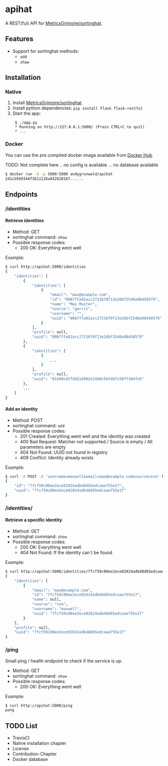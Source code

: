 # apihat

A REST(ful) API for [MetricsGrimoire/sortinghat](https://github.com/MetricsGrimoire/sortinghat).

## Features

* Support for sortinghat methods:
	* `add`
	* `show`

## Installation

### Native

1. Install [MetricsGrimoire/sortinghat](https://github.com/MetricsGrimoire/sortinghat)
2. Install python dependencies: `pip install Flask flask-restful`
3. Start the app:
   ```
	$ ./app.py
	* Running on http://127.0.0.1:5000/ (Press CTRL+C to quit)
	* ...
	```

### Docker

You can use the pre compiled docker image available from [Docker Hub](https://hub.docker.com/r/andygrunwald/apihat/).

TODO: Not complete here .. no config is available ... no database available

```sh
$ docker run -d -p 5000:5000 andygrunwald/apihat
241cb569344f3b11126a842620167......
```

## Endpoints

### /identities

#### Retrieve identities

* Method: GET
* sortinghat command: `show`
* Possible response codes:
	* 200 OK: Everything went well

Example:

```bash
$ curl http://apihat:5000/identities
{
    "identities": [
        {
            "identities": [
                {
                    "email": "max@example.com",
                    "id": "0067ffa82acc2721670f13e26bf2548a98458579",
                    "name": "Max Muster",
                    "source": "gerrit",
                    "username": "",
                    "uuid": "0067ffa82acc2721670f13e26bf2548a98458579"
                }
            ],
            "profile": null,
            "uuid": "0067ffa82acc2721670f13e26bf2548a98458579"
        },
        {
            "identities": [
                {
                    ...
                }
            ],
            "profile": null,
            "uuid": "01b98cd2fdd2a2802e3168c5b54bfc50ff384fe5"
        },
        ...
    ]
}
```

#### Add an identity

* Method: POST
* sortinghat command: `add`
* Possible response codes:
	* 201 Created: Everything went well and the identity was created
	* 400 Bad Request: Matcher not supported / Source is empty / All parameters are empty
	* 404 Not Found: UUID not found in registry
	* 409 Conflict: Identity already exists

Example:

```bash
$ curl -X POST -d 'username=maxwell&email=max@example.com&source=scm' http://apihat:5000/identities
{
    "id": "7fcf59c00ee2ece02824adb48d65edcaae755e17",
    "uuid": "7fcf59c00ee2ece02824adb48d65edcaae755e17"
}
```

### /identities/<uuid>

#### Retrieve a specific identity

* Method: GET
* sortinghat command: `show`
* Possible response codes:
	* 200 OK: Everything went well
	* 404 Not Found: If the identity can`t be found

Example:

```bash
$ curl http://apihat:5000/identities/7fcf59c00ee2ece02824adb48d65edcaae755e17
{
    "identities": [
        {
            "email": "max@example.com",
            "id": "7fcf59c00ee2ece02824adb48d65edcaae755e17",
            "name": null,
            "source": "scm",
            "username": "maxwell",
            "uuid": "7fcf59c00ee2ece02824adb48d65edcaae755e17"
        }
    ],
    "profile": null,
    "uuid": "7fcf59c00ee2ece02824adb48d65edcaae755e17"
}
```

### /ping

Small ping / health endpoint to check if the service is up.

* Method: GET
* sortinghat command: `show`
* Possible response codes:
	* 200 OK: Everything went well

Example:

```bash
$ curl http://apihat:5000/ping
pong
```

## TODO List

* TravisCI
* Native installation chapter
* License
* Contribution-Chapter
* Docker database